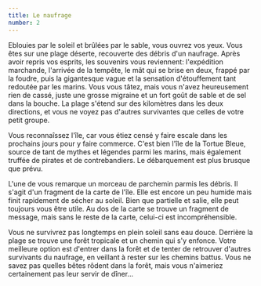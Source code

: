 ```yaml
---
title: Le naufrage
number: 2
---
```


Eblouies par le soleil et brûlées par le sable, vous ouvrez vos yeux. Vous êtes sur une plage déserte, recouverte des débris d'un naufrage. Après avoir repris vos esprits, les souvenirs vous reviennent: l'expédition marchande, l'arrivée de la tempête, le mât qui se brise en deux, frappé par la foudre, puis la gigantesque vague et la sensation d'étouffement tant redoutée par les marins. Vous vous tâtez, mais vous n'avez heureusement rien de cassé, juste une grosse migraine et un fort goût de sable et de sel dans la bouche. La plage s'étend sur des kilomètres dans les deux directions, et vous ne voyez pas d'autres survivantes que celles de votre petit groupe.

Vous reconnaîssez l'île, car vous étiez censé y faire escale dans les prochains jours pour y faire commerce. C'est bien l'île de la Tortue Bleue, source de tant de mythes et légendes parmi les marins, mais également truffée de pirates et de contrebandiers. Le débarquement est plus brusque que prévu.

L'une de vous remarque un morceau de parchemin parmis les débris. Il s'agit d'un fragment de la carte de l'île. Elle est encore un peu humide mais finit rapidement de sécher au soleil. Bien que partielle et salie, elle peut toujours vous être utile. Au dos de la carte se trouve un fragment de message, mais sans le reste de la carte, celui-ci est incompréhensible.

Vous ne survivrez pas longtemps en plein soleil sans eau douce. Derrière la plage se trouve une forêt tropicale et un chemin qui s'y enfonce. Votre meilleure option est d'entrer dans la forêt et de tenter de retrouver d'autres survivants du naufrage, en veillant à rester sur les chemins battus. Vous ne savez pas quelles bêtes rôdent dans la forêt, mais vous n'aimeriez certainement pas leur servir de dîner...
